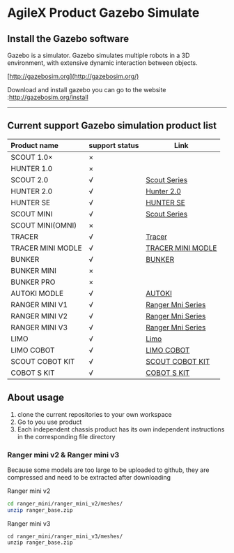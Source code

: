 # AgileX Product Gazebo Simulate



## Install the Gazebo software

Gazebo is  a simulator. Gazebo simulates multiple robots in a 3D environment, with extensive dynamic interaction between objects.

[http://gazebosim.org](http://gazebosim.org/)

Download and install gazebo you can go to the website :http://gazebosim.org/install

------



## Current support Gazebo simulation product list

| Product name      | support status | Link                                                         |
| :---------------- | -------------- | ------------------------------------------------------------ |
| SCOUT 1.0×        | ×              |                                                              |
| HUNTER 1.0        | ×              |                                                              |
| SCOUT 2.0         | √              | [Scout Series ](https://github.com/agilexrobotics/ugv_gazebo_sim/tree/master/scout) |
| HUNTER 2.0        | √              | [Hunter 2.0](https://github.com/agilexrobotics/ugv_gazebo_sim/tree/master/hunter) |
| HUNTER SE         | √              | [HUNTER SE](https://github.com/agilexrobotics/ugv_gazebo_sim/tree/master/hunter_se) |
| SCOUT MINI        | √              | [Scout Series ](https://github.com/agilexrobotics/ugv_gazebo_sim/tree/master/scout) |
| SCOUT MINI(OMNI)  | ×              |                                                              |
| TRACER            | √              | [Tracer](https://github.com/agilexrobotics/ugv_gazebo_sim/tree/master/tracer) |
| TRACER MINI MODLE | √              | [TRACER MINI MODLE](https://github.com/agilexrobotics/ugv_gazebo_sim/tree/master/tracer_mini) |
| BUNKER            | √              | [BUNKER](https://github.com/agilexrobotics/ugv_gazebo_sim/tree/master/bunker) |
| BUNKER MINI       | ×              |                                                              |
| BUNKER PRO        | ×              |                                                              |
| AUTOKI MODLE      | √              | [AUTOKI](https://github.com/agilexrobotics/ugv_gazebo_sim/tree/master/autokit) |
| RANGER MINI V1    | √              | [Ranger Mni Series](https://github.com/agilexrobotics/ugv_gazebo_sim/tree/master/ranger_mini) |
| RANGER MINI V2    | √              | [Ranger Mni Series](https://github.com/agilexrobotics/ugv_gazebo_sim/tree/master/ranger_mini) |
| RANGER MINI V3    | √              | [Ranger Mni Series](https://github.com/agilexrobotics/ugv_gazebo_sim/tree/master/ranger_mini) |
| LIMO              | √              | [Limo](https://github.com/agilexrobotics/ugv_gazebo_sim/tree/master/limo) |
| LIMO COBOT        | √              | [LIMO COBOT](https://github.com/agilexrobotics/limo_cobot_sim) |
| SCOUT COBOT KIT   | √              | [SCOUT COBOT KIT](https://github.com/agilexrobotics/scout_cobot_sim) |
| COBOT S KIT       | √              | [COBOT S KIT](https://github.com/agilexrobotics/cobot_s_sim) |



## About usage

1) clone the current repositories to your own workspace
2) Go to you use product
3) Each independent chassis product has its own independent instructions in the corresponding file directory

### Ranger mini v2 & Ranger mini v3

Because some models are too large to be uploaded to github, they are compressed and need to be extracted after downloading

Ranger mini v2

``` bash
cd ranger_mini/ranger_mini_v2/meshes/
unzip ranger_base.zip
```

Ranger mini v3

```
cd ranger_mini/ranger_mini_v3/meshes/
unzip ranger_base.zip
```

